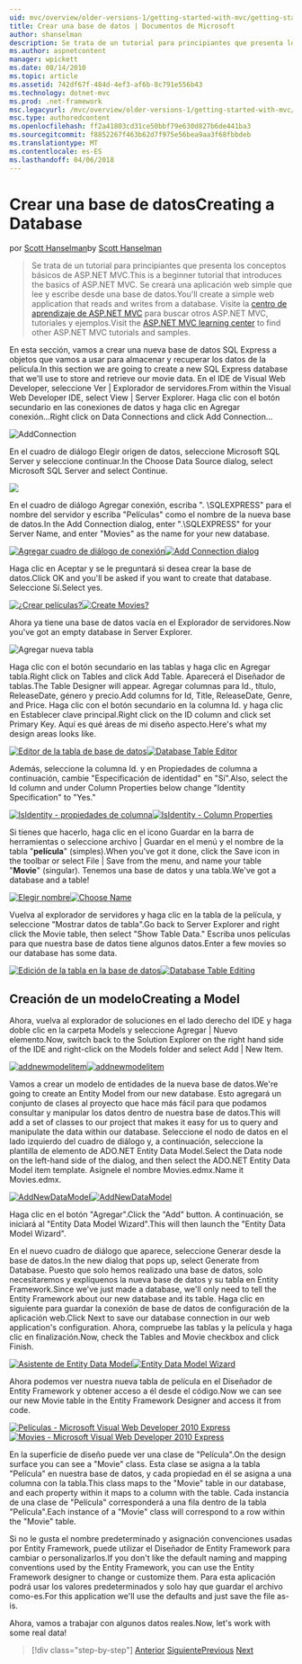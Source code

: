 ```yaml
---
uid: mvc/overview/older-versions-1/getting-started-with-mvc/getting-started-with-mvc-part4
title: Crear una base de datos | Documentos de Microsoft
author: shanselman
description: Se trata de un tutorial para principiantes que presenta los conceptos básicos de ASP.NET MVC. Crear una aplicación web simple que lee y escribe desde una base de datos.
ms.author: aspnetcontent
manager: wpickett
ms.date: 08/14/2010
ms.topic: article
ms.assetid: 742df67f-484d-4ef3-af6b-8c791e556b43
ms.technology: dotnet-mvc
ms.prod: .net-framework
msc.legacyurl: /mvc/overview/older-versions-1/getting-started-with-mvc/getting-started-with-mvc-part4
msc.type: authoredcontent
ms.openlocfilehash: ff2a41803cd31ce50bbf79e630d827b6de441ba3
ms.sourcegitcommit: f8852267f463b62d7f975e56bea9aa3f68fbbdeb
ms.translationtype: MT
ms.contentlocale: es-ES
ms.lasthandoff: 04/06/2018
---
```

<a name="creating-a-database"></a><span data-ttu-id="2430a-104">Crear una base de datos</span><span class="sxs-lookup"><span data-stu-id="2430a-104">Creating a Database</span></span>
====================
<span data-ttu-id="2430a-105">por [Scott Hanselman](https://github.com/shanselman)</span><span class="sxs-lookup"><span data-stu-id="2430a-105">by [Scott Hanselman](https://github.com/shanselman)</span></span>

> <span data-ttu-id="2430a-106">Se trata de un tutorial para principiantes que presenta los conceptos básicos de ASP.NET MVC.</span><span class="sxs-lookup"><span data-stu-id="2430a-106">This is a beginner tutorial that introduces the basics of ASP.NET MVC.</span></span> <span data-ttu-id="2430a-107">Se creará una aplicación web simple que lee y escribe desde una base de datos.</span><span class="sxs-lookup"><span data-stu-id="2430a-107">You'll create a simple web application that reads and writes from a database.</span></span> <span data-ttu-id="2430a-108">Visite la [centro de aprendizaje de ASP.NET MVC](../../../index.md) para buscar otros ASP.NET MVC, tutoriales y ejemplos.</span><span class="sxs-lookup"><span data-stu-id="2430a-108">Visit the [ASP.NET MVC learning center](../../../index.md) to find other ASP.NET MVC tutorials and samples.</span></span>


<span data-ttu-id="2430a-109">En esta sección, vamos a crear una nueva base de datos SQL Express a objetos que vamos a usar para almacenar y recuperar los datos de la película.</span><span class="sxs-lookup"><span data-stu-id="2430a-109">In this section we are going to create a new SQL Express database that we'll use to store and retrieve our movie data.</span></span> <span data-ttu-id="2430a-110">En el IDE de Visual Web Developer, seleccione Ver | Explorador de servidores.</span><span class="sxs-lookup"><span data-stu-id="2430a-110">From within the Visual Web Developer IDE, select View | Server Explorer.</span></span> <span data-ttu-id="2430a-111">Haga clic con el botón secundario en las conexiones de datos y haga clic en Agregar conexión...</span><span class="sxs-lookup"><span data-stu-id="2430a-111">Right click on Data Connections and click Add Connection...</span></span>

![AddConnection](getting-started-with-mvc-part4/_static/image1.png)

<span data-ttu-id="2430a-113">En el cuadro de diálogo Elegir origen de datos, seleccione Microsoft SQL Server y seleccione continuar.</span><span class="sxs-lookup"><span data-stu-id="2430a-113">In the Choose Data Source dialog, select Microsoft SQL Server and select Continue.</span></span>

![](getting-started-with-mvc-part4/_static/image2.png)

<span data-ttu-id="2430a-114">En el cuadro de diálogo Agregar conexión, escriba ". \SQLEXPRESS" para el nombre del servidor y escriba "Películas" como el nombre de la nueva base de datos.</span><span class="sxs-lookup"><span data-stu-id="2430a-114">In the Add Connection dialog, enter ".\SQLEXPRESS" for your Server Name, and enter "Movies" as the name for your new database.</span></span>

<span data-ttu-id="2430a-115">[![Agregar cuadro de diálogo de conexión](getting-started-with-mvc-part4/_static/image4.png)](getting-started-with-mvc-part4/_static/image3.png)</span><span class="sxs-lookup"><span data-stu-id="2430a-115">[![Add Connection dialog](getting-started-with-mvc-part4/_static/image4.png)](getting-started-with-mvc-part4/_static/image3.png)</span></span>

<span data-ttu-id="2430a-116">Haga clic en Aceptar y se le preguntará si desea crear la base de datos.</span><span class="sxs-lookup"><span data-stu-id="2430a-116">Click OK and you'll be asked if you want to create that database.</span></span> <span data-ttu-id="2430a-117">Seleccione Sí.</span><span class="sxs-lookup"><span data-stu-id="2430a-117">Select yes.</span></span>

<span data-ttu-id="2430a-118">[![¿Crear películas?](getting-started-with-mvc-part4/_static/image6.png)](getting-started-with-mvc-part4/_static/image5.png)</span><span class="sxs-lookup"><span data-stu-id="2430a-118">[![Create Movies?](getting-started-with-mvc-part4/_static/image6.png)](getting-started-with-mvc-part4/_static/image5.png)</span></span>

<span data-ttu-id="2430a-119">Ahora ya tiene una base de datos vacía en el Explorador de servidores.</span><span class="sxs-lookup"><span data-stu-id="2430a-119">Now you've got an empty database in Server Explorer.</span></span>

![Agregar nueva tabla](getting-started-with-mvc-part4/_static/image7.png)

<span data-ttu-id="2430a-121">Haga clic con el botón secundario en las tablas y haga clic en Agregar tabla.</span><span class="sxs-lookup"><span data-stu-id="2430a-121">Right click on Tables and click Add Table.</span></span> <span data-ttu-id="2430a-122">Aparecerá el Diseñador de tablas.</span><span class="sxs-lookup"><span data-stu-id="2430a-122">The Table Designer will appear.</span></span> <span data-ttu-id="2430a-123">Agregar columnas para Id., título, ReleaseDate, género y precio.</span><span class="sxs-lookup"><span data-stu-id="2430a-123">Add columns for Id, Title, ReleaseDate, Genre, and Price.</span></span> <span data-ttu-id="2430a-124">Haga clic con el botón secundario en la columna Id. y haga clic en Establecer clave principal.</span><span class="sxs-lookup"><span data-stu-id="2430a-124">Right click on the ID column and click set Primary Key.</span></span> <span data-ttu-id="2430a-125">Aquí es qué áreas de mi diseño aspecto.</span><span class="sxs-lookup"><span data-stu-id="2430a-125">Here's what my design areas looks like.</span></span>

<span data-ttu-id="2430a-126">[![Editor de la tabla de base de datos](getting-started-with-mvc-part4/_static/image9.png)](getting-started-with-mvc-part4/_static/image8.png)</span><span class="sxs-lookup"><span data-stu-id="2430a-126">[![Database Table Editor](getting-started-with-mvc-part4/_static/image9.png)](getting-started-with-mvc-part4/_static/image8.png)</span></span>

<span data-ttu-id="2430a-127">Además, seleccione la columna Id. y en Propiedades de columna a continuación, cambie "Especificación de identidad" en "Sí".</span><span class="sxs-lookup"><span data-stu-id="2430a-127">Also, select the Id column and under Column Properties below change "Identity Specification" to "Yes."</span></span>

<span data-ttu-id="2430a-128">[![IsIdentity - propiedades de columna](getting-started-with-mvc-part4/_static/image11.png)](getting-started-with-mvc-part4/_static/image10.png)</span><span class="sxs-lookup"><span data-stu-id="2430a-128">[![IsIdentity - Column Properties](getting-started-with-mvc-part4/_static/image11.png)](getting-started-with-mvc-part4/_static/image10.png)</span></span>

<span data-ttu-id="2430a-129">Si tienes que hacerlo, haga clic en el icono Guardar en la barra de herramientas o seleccione archivo | Guardar en el menú y el nombre de la tabla "**película**" (simples).</span><span class="sxs-lookup"><span data-stu-id="2430a-129">When you've got it done, click the Save icon in the toolbar or select File | Save from the menu, and name your table "**Movie**" (singular).</span></span> <span data-ttu-id="2430a-130">Tenemos una base de datos y una tabla.</span><span class="sxs-lookup"><span data-stu-id="2430a-130">We've got a database and a table!</span></span>

<span data-ttu-id="2430a-131">[![Elegir nombre](getting-started-with-mvc-part4/_static/image13.png)](getting-started-with-mvc-part4/_static/image12.png)</span><span class="sxs-lookup"><span data-stu-id="2430a-131">[![Choose Name](getting-started-with-mvc-part4/_static/image13.png)](getting-started-with-mvc-part4/_static/image12.png)</span></span>

<span data-ttu-id="2430a-132">Vuelva al explorador de servidores y haga clic en la tabla de la película, y seleccione "Mostrar datos de tabla".</span><span class="sxs-lookup"><span data-stu-id="2430a-132">Go back to Server Explorer and right click the Movie table, then select "Show Table Data."</span></span> <span data-ttu-id="2430a-133">Escriba unos películas para que nuestra base de datos tiene algunos datos.</span><span class="sxs-lookup"><span data-stu-id="2430a-133">Enter a few movies so our database has some data.</span></span>

<span data-ttu-id="2430a-134">[![Edición de la tabla en la base de datos](getting-started-with-mvc-part4/_static/image15.png)](getting-started-with-mvc-part4/_static/image14.png)</span><span class="sxs-lookup"><span data-stu-id="2430a-134">[![Database Table Editing](getting-started-with-mvc-part4/_static/image15.png)](getting-started-with-mvc-part4/_static/image14.png)</span></span>

## <a name="creating-a-model"></a><span data-ttu-id="2430a-135">Creación de un modelo</span><span class="sxs-lookup"><span data-stu-id="2430a-135">Creating a Model</span></span>

<span data-ttu-id="2430a-136">Ahora, vuelva al explorador de soluciones en el lado derecho del IDE y haga doble clic en la carpeta Models y seleccione Agregar | Nuevo elemento.</span><span class="sxs-lookup"><span data-stu-id="2430a-136">Now, switch back to the Solution Explorer on the right hand side of the IDE and right-click on the Models folder and select Add | New Item.</span></span>

<span data-ttu-id="2430a-137">[![addnewmodelitem](getting-started-with-mvc-part4/_static/image17.png)](getting-started-with-mvc-part4/_static/image16.png)</span><span class="sxs-lookup"><span data-stu-id="2430a-137">[![addnewmodelitem](getting-started-with-mvc-part4/_static/image17.png)](getting-started-with-mvc-part4/_static/image16.png)</span></span>

<span data-ttu-id="2430a-138">Vamos a crear un modelo de entidades de la nueva base de datos.</span><span class="sxs-lookup"><span data-stu-id="2430a-138">We're going to create an Entity Model from our new database.</span></span> <span data-ttu-id="2430a-139">Esto agregará un conjunto de clases al proyecto que hace más fácil para que podamos consultar y manipular los datos dentro de nuestra base de datos.</span><span class="sxs-lookup"><span data-stu-id="2430a-139">This will add a set of classes to our project that makes it easy for us to query and manipulate the data within our database.</span></span> <span data-ttu-id="2430a-140">Seleccione el nodo de datos en el lado izquierdo del cuadro de diálogo y, a continuación, seleccione la plantilla de elemento de ADO.NET Entity Data Model.</span><span class="sxs-lookup"><span data-stu-id="2430a-140">Select the Data node on the left-hand side of the dialog, and then select the ADO.NET Entity Data Model item template.</span></span> <span data-ttu-id="2430a-141">Asígnele el nombre Movies.edmx.</span><span class="sxs-lookup"><span data-stu-id="2430a-141">Name it Movies.edmx.</span></span>

<span data-ttu-id="2430a-142">[![AddNewDataModel](getting-started-with-mvc-part4/_static/image19.png)](getting-started-with-mvc-part4/_static/image18.png)</span><span class="sxs-lookup"><span data-stu-id="2430a-142">[![AddNewDataModel](getting-started-with-mvc-part4/_static/image19.png)](getting-started-with-mvc-part4/_static/image18.png)</span></span>

<span data-ttu-id="2430a-143">Haga clic en el botón "Agregar".</span><span class="sxs-lookup"><span data-stu-id="2430a-143">Click the "Add" button.</span></span> <span data-ttu-id="2430a-144">A continuación, se iniciará al "Entity Data Model Wizard".</span><span class="sxs-lookup"><span data-stu-id="2430a-144">This will then launch the "Entity Data Model Wizard".</span></span>

<span data-ttu-id="2430a-145">En el nuevo cuadro de diálogo que aparece, seleccione Generar desde la base de datos.</span><span class="sxs-lookup"><span data-stu-id="2430a-145">In the new dialog that pops up, select Generate from Database.</span></span> <span data-ttu-id="2430a-146">Puesto que solo hemos realizado una base de datos, solo necesitaremos y explíquenos la nueva base de datos y su tabla en Entity Framework.</span><span class="sxs-lookup"><span data-stu-id="2430a-146">Since we've just made a database, we'll only need to tell the Entity Framework about our new database and its table.</span></span> <span data-ttu-id="2430a-147">Haga clic en siguiente para guardar la conexión de base de datos de configuración de la aplicación web.</span><span class="sxs-lookup"><span data-stu-id="2430a-147">Click Next to save our database connection in our web application's configuration.</span></span> <span data-ttu-id="2430a-148">Ahora, compruebe las tablas y la película y haga clic en finalización.</span><span class="sxs-lookup"><span data-stu-id="2430a-148">Now, check the Tables and Movie checkbox and click Finish.</span></span>

<span data-ttu-id="2430a-149">[![Asistente de Entity Data Model](getting-started-with-mvc-part4/_static/image21.png)](getting-started-with-mvc-part4/_static/image20.png)</span><span class="sxs-lookup"><span data-stu-id="2430a-149">[![Entity Data Model Wizard](getting-started-with-mvc-part4/_static/image21.png)](getting-started-with-mvc-part4/_static/image20.png)</span></span>

<span data-ttu-id="2430a-150">Ahora podemos ver nuestra nueva tabla de película en el Diseñador de Entity Framework y obtener acceso a él desde el código.</span><span class="sxs-lookup"><span data-stu-id="2430a-150">Now we can see our new Movie table in the Entity Framework Designer and access it from code.</span></span>

<span data-ttu-id="2430a-151">[![Películas - Microsoft Visual Web Developer 2010 Express](getting-started-with-mvc-part4/_static/image23.png)](getting-started-with-mvc-part4/_static/image22.png)</span><span class="sxs-lookup"><span data-stu-id="2430a-151">[![Movies - Microsoft Visual Web Developer 2010 Express](getting-started-with-mvc-part4/_static/image23.png)](getting-started-with-mvc-part4/_static/image22.png)</span></span>

<span data-ttu-id="2430a-152">En la superficie de diseño puede ver una clase de "Película".</span><span class="sxs-lookup"><span data-stu-id="2430a-152">On the design surface you can see a "Movie" class.</span></span> <span data-ttu-id="2430a-153">Esta clase se asigna a la tabla "Película" en nuestra base de datos, y cada propiedad en él se asigna a una columna con la tabla.</span><span class="sxs-lookup"><span data-stu-id="2430a-153">This class maps to the "Movie" table in our database, and each property within it maps to a column with the table.</span></span> <span data-ttu-id="2430a-154">Cada instancia de una clase de "Película" corresponderá a una fila dentro de la tabla "Película".</span><span class="sxs-lookup"><span data-stu-id="2430a-154">Each instance of a "Movie" class will correspond to a row within the "Movie" table.</span></span>

<span data-ttu-id="2430a-155">Si no le gusta el nombre predeterminado y asignación convenciones usadas por Entity Framework, puede utilizar el Diseñador de Entity Framework para cambiar o personalizarlos.</span><span class="sxs-lookup"><span data-stu-id="2430a-155">If you don't like the default naming and mapping conventions used by the Entity Framework, you can use the Entity Framework designer to change or customize them.</span></span> <span data-ttu-id="2430a-156">Para esta aplicación podrá usar los valores predeterminados y solo hay que guardar el archivo como-es.</span><span class="sxs-lookup"><span data-stu-id="2430a-156">For this application we'll use the defaults and just save the file as-is.</span></span>

<span data-ttu-id="2430a-157">Ahora, vamos a trabajar con algunos datos reales.</span><span class="sxs-lookup"><span data-stu-id="2430a-157">Now, let's work with some real data!</span></span>

> [!div class="step-by-step"]
> <span data-ttu-id="2430a-158">[Anterior](getting-started-with-mvc-part3.md)
> [Siguiente](getting-started-with-mvc-part5.md)</span><span class="sxs-lookup"><span data-stu-id="2430a-158">[Previous](getting-started-with-mvc-part3.md)
[Next](getting-started-with-mvc-part5.md)</span></span>
